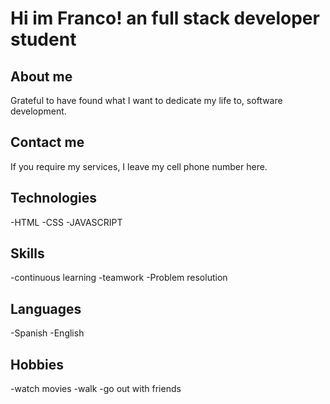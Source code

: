 # Hi im Franco! an full stack developer student

## About me
Grateful to have found what I want to dedicate my life to, software development.

## Contact me
If you require my services, I leave my cell phone number here.

## Technologies
-HTML
-CSS
-JAVASCRIPT

## Skills
-continuous learning
-teamwork
-Problem resolution

## Languages
-Spanish
-English

## Hobbies
-watch movies
-walk
-go out with friends